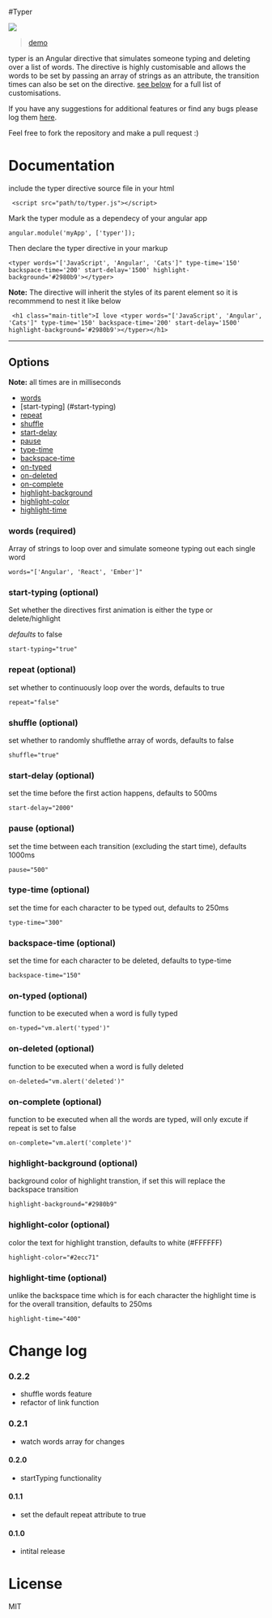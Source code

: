 #Typer

![](https://cloud.githubusercontent.com/assets/1556430/9096597/f9b9f254-3bb5-11e5-8c98-3f77c4203dd5.gif)

> [demo](http://www.httpete.com/typer/)

typer is an Angular directive that simulates someone typing and deleting over a list of words. The directive is highly customisable and allows the words to be set by passing an array of strings as an attribute, the transition times can also be set on the directive. [see below](#options) for a full list of customisations.

 If you have any suggestions for additional features or find any bugs please log them [here](/issues).

Feel free to fork the repository and make a pull request :)

# Documentation

include the typer directive source file in your html


```
 <script src="path/to/typer.js"></script>

```

Mark the typer module as a dependecy of your angular app

```
angular.module('myApp', ['typer']);

```

Then declare the typer directive in your markup

```
<typer words="['JavaScript', 'Angular', 'Cats']" type-time='150' backspace-time='200' start-delay='1500' highlight-background='#2980b9'></typer>

```

**Note:** The directive will inherit the styles of its parent element so it is recommmend to nest it like below


```
 <h1 class="main-title">I love <typer words="['JavaScript', 'Angular', 'Cats']" type-time='150' backspace-time='200' start-delay='1500' highlight-background='#2980b9'></typer></h1>

```

---

## Options


**Note:** all times are in milliseconds

* [words](#words-required)
* [start-typing] (#start-typing)
* [repeat](#repeat-optional)
* [shuffle](#shuffle-optional)
* [start-delay](#start-delay-optional)
* [pause](#pause-optional)
* [type-time](#type-time-optional)
* [backspace-time](#backspace-time-optional)
* [on-typed](#on-typed-optional)
* [on-deleted](#on-deleted-optional)
* [on-complete](#on-complete-optional)
* [highlight-background](#highlight-background-optional)
* [highlight-color](#highlight-color-optional)
* [highlight-time](#highlight-time-optional)


### words (required)

Array of strings to loop over and simulate someone typing out each single word

```
words="['Angular', 'React', 'Ember']"
```

### start-typing (optional)

Set whether the directives first animation is either the type or delete/highlight

*defaults* to false

```
start-typing="true"
```

### repeat (optional)

set whether to continuously loop over the words, defaults to true

```
repeat="false"
```

### shuffle (optional)

set whether to randomly shufflethe array of words, defaults to false

```
shuffle="true"
```


### start-delay (optional)

set the time before the first action happens, defaults to 500ms

```
start-delay="2000"
```

### pause (optional)

set the time between each transition (excluding the start time), defaults 1000ms

```
pause="500"
```

### type-time (optional)

set the time for each character to be typed out, defaults to 250ms

```
type-time="300"
```

### backspace-time (optional)

set the time for each character to be deleted, defaults to type-time

```
backspace-time="150"
```

### on-typed (optional)

function to be executed when a word is fully typed

```
on-typed="vm.alert('typed')"
```

### on-deleted (optional)

function to be executed when a word is fully deleted

```
on-deleted="vm.alert('deleted')"
```

### on-complete (optional)

function to be executed when all the words are typed, will only excute if repeat is set to false

```
on-complete="vm.alert('complete')"
```

### highlight-background (optional)

background color of highlight transtion, if set this will replace the backspace transition

```
highlight-background="#2980b9"
```

### highlight-color (optional)

color the text for highlight transtion, defaults to white (#FFFFFF)

```
highlight-color="#2ecc71"
```

### highlight-time (optional)

unlike the backspace time which is for each character the highlight time is for the overall transition, defaults to 250ms

```
highlight-time="400"
```

# Change log

### 0.2.2
* shuffle words feature
* refactor of link function

### 0.2.1
* watch words array for changes

#### 0.2.0
* startTyping functionality

#### 0.1.1
* set the default repeat attribute to true

#### 0.1.0
* intital release

# License

MIT

